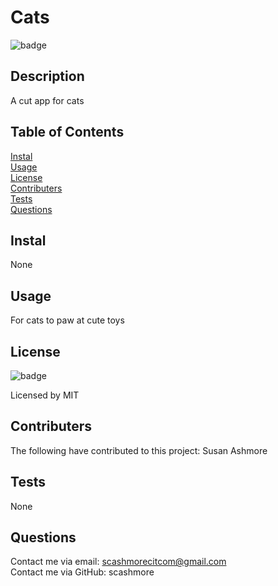 # Cats

![badge](https://img.shields.io/badge/license-MIT-yellow.svg)

## Description
 A cut app for cats

## Table of Contents

[Instal](#instal) <br>
[Usage](#usage)  <br>
[License](#license)  <br>
[Contributers](#contributers)  <br>
[Tests](#tests)  <br>
[Questions](#questions) 

## Instal
None

## Usage

For cats to paw at cute toys

## License

![badge](https://img.shields.io/badge/license-MIT-yellow.svg)

Licensed by MIT

## Contributers

The following have contributed to this project:
Susan Ashmore

## Tests
None

## Questions

Contact me via email: scashmorecitcom@gmail.com <br>
Contact me via GitHub: scashmore
